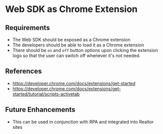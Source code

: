 # Web SDK as Chrome Extension

## Requirements
* The Web SDK should be exposed as a Chrome extension
* The developers should be able to load it as a Chrome extension
* There should be `on` and `off` button options upon clicking the extension logo so that the user can switch off whenever it's not needed.

## References
* https://developer.chrome.com/docs/extensions/get-started
* https://developer.chrome.com/docs/extensions/get-started/tutorial/scripts-activetab

## Future Enhancements
* This can be used in conjunction with RPA and integrated into Realtor sites
